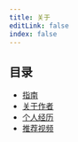 ```yaml
---
title: 关于
editLink: false
index: false
---
```


## 目录

- [指南](1-tutorial.md)
- [关于作者](2-introduce.md)
- [个人经历](3-experience.md)
- [推荐视频](4-videos.md)